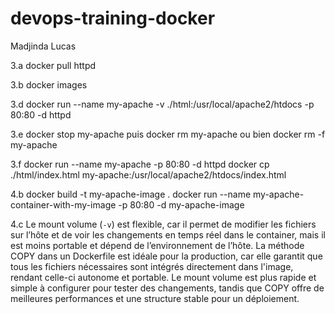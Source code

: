 # devops-training-docker

Madjinda Lucas

3.a docker pull httpd

3.b docker images

3.d docker run --name my-apache -v ./html:/usr/local/apache2/htdocs -p 80:80 -d httpd

3.e docker stop my-apache puis docker rm my-apache ou bien docker rm -f my-apache

3.f docker run --name my-apache -p 80:80 -d httpd
docker cp ./html/index.html my-apache:/usr/local/apache2/htdocs/index.html

4.b docker build -t my-apache-image .
docker run --name my-apache-container-with-my-image -p 80:80 -d my-apache-image

4.c
Le mount volume (`-v`) est flexible, car il permet de modifier les fichiers sur l’hôte et de voir les changements en temps réel dans le container, mais il est moins portable et dépend de l’environnement de l’hôte. La méthode COPY dans un Dockerfile est idéale pour la production, car elle garantit que tous les fichiers nécessaires sont intégrés directement dans l'image, rendant celle-ci autonome et portable. Le mount volume est plus rapide et simple à configurer pour tester des changements, tandis que COPY offre de meilleures performances et une structure stable pour un déploiement.
